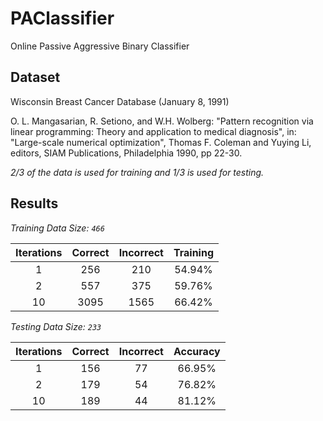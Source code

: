 # PAClassifier

Online Passive Aggressive Binary Classifier

## Dataset

Wisconsin Breast Cancer Database (January 8, 1991)

O. L. Mangasarian, R. Setiono, and W.H. Wolberg: "Pattern recognition via linear programming: Theory and application to medical diagnosis", in: "Large-scale numerical optimization", Thomas F. Coleman and Yuying Li, editors, SIAM Publications, Philadelphia 1990, pp 22-30.

*2/3 of the data is used for training and 1/3 is used for testing.*

## Results

*Training Data Size: `466`*   

| Iterations  | Correct     | Incorrect   | Training    |
| :----------:|:-----------:|:-----------:|:-----------:|
| 1           | 256         | 210         | 54.94%      |
| 2           | 557         | 375         | 59.76%      |
| 10          | 3095        | 1565        | 66.42%      |



*Testing Data Size: `233`*

| Iterations    | Correct       | Incorrect | Accuracy  |
| :-----------: |:-------------:| :--------:| :--------:|
| 1             | 156           | 77        | 66.95%    |  
| 2             | 179           | 54        | 76.82%    |   
| 10            | 189           | 44        | 81.12%    |

